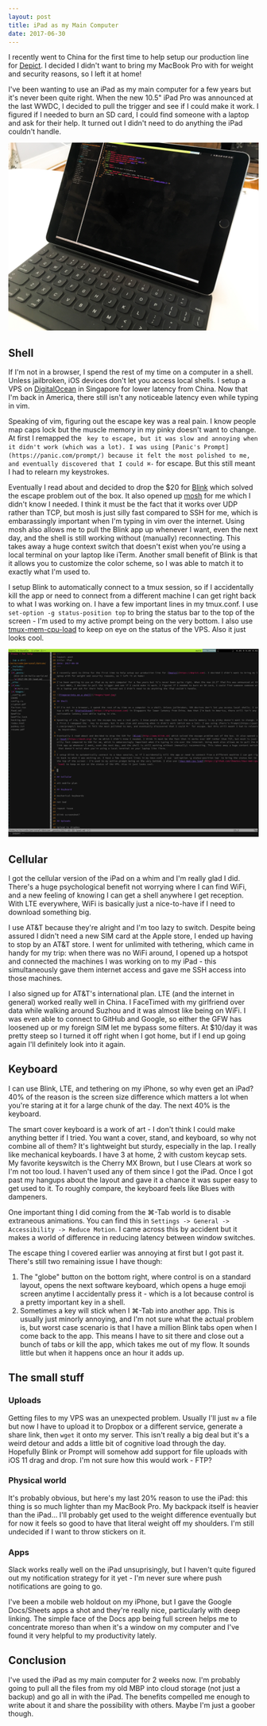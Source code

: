 ```yaml
---
layout: post
title: iPad as my Main Computer
date: 2017-06-30
---
```


I recently went to China for the first time to help setup our production line for [Depict](https://depict.com). I decided I didn't want to bring my MacBook Pro with for weight and security reasons, so I left it at home!

I've been wanting to use an iPad as my main computer for a few years but it's never been quite right. When the new 10.5" iPad Pro was announced at the last WWDC, I decided to pull the trigger and see if I could make it work. I figured if I needed to burn an SD card, I could find someone with a laptop and ask for their help. It turned out I didn't need to do anything the iPad couldn't handle.

![Fingerprints on a shell](/images/ipad.jpg)

## Shell

If I'm not in a browser, I spend the rest of my time on a computer in a shell. Unless jailbroken, iOS devices don't let you access local shells. I setup a VPS on [DigitalOcean](https://digitalocean.com) in Singapore for lower latency from China. Now that I'm back in America, there still isn't any noticeable latency even while typing in vim.

Speaking of vim, figuring out the escape key was a real pain. I know people map caps lock but the muscle memory in my pinky doesn't want to change. At first I remapped the ` key to escape, but it was slow and annoying when it didn't work (which was a lot). I was using [Panic's Prompt](https://panic.com/prompt/) because it felt the most polished to me, and eventually discovered that I could ⌘-` for escape. But this still meant I had to relearn my keystrokes.

Eventually I read about and decided to drop the $20 for [Blink](http://www.blink.sh) which solved the escape problem out of the box. It also opened up [mosh](https://mosh.org) for me which I didn't know I needed. I think it must be the fact that it works over UDP rather than TCP, but mosh is just silly fast compared to SSH for me, which is embarassingly important when I'm typing in vim over the internet. Using mosh also allows me to pull the Blink app up whenever I want, even the next day, and the shell is still working without (manually) reconnecting. This takes away a huge context switch that doesn't exist when you're using a local terminal on your laptop like iTerm. Another small benefit of Blink is that it allows you to customize the color scheme, so I was able to match it to exactly what I'm used to.

I setup Blink to automatically connect to a tmux session, so if I accidentally kill the app or need to connect from a different machine I can get right back to what I was working on. I have a few important lines in my tmux.conf. I use `set-option -g status-position top` to bring the status bar to the top of the screen - I'm used to my active prompt being on the very bottom. I also use [tmux-mem-cpu-load](https://github.com/thewtex/tmux-mem-cpu-load) to keep on eye on the status of the VPS. Also it just looks cool.

![meta tmux](/images/tmux.png)

## Cellular

I got the cellular version of the iPad on a whim and I'm really glad I did. There's a huge psychological benefit not worrying where I can find WiFi, and a new feeling of knowing I can get a shell anywhere I get reception. With LTE everywhere, WiFi is basically just a nice-to-have if I need to download something big.

I use AT&T because they're alright and I'm too lazy to switch. Despite being assured I didn't need a new SIM card at the Apple store, I ended up having to stop by an AT&T store. I went for unlimited with tethering, which came in handy for my trip: when there was no WiFi around, I opened up a hotspot and connected the machines I was working on to my iPad - this simultaneously gave them internet access and gave me SSH access into those machines.

I also signed up for AT&T's international plan. LTE (and the internet in general) worked really well in China. I FaceTimed with my girlfriend over data while walking around Suzhou and it was almost like being on WiFi. I was even able to connect to GitHub and Google, so either the GFW has loosened up or my foreign SIM let me bypass some filters. At $10/day it was pretty steep so I turned it off right when I got home, but if I end up going again I'll definitely look into it again.

## Keyboard

I can use Blink, LTE, and tethering on my iPhone, so why even get an iPad? 40% of the reason is the screen size difference which matters a lot when you're staring at it for a large chunk of the day. The next 40% is the keyboard.

The smart cover keyboard is a work of art - I don't think I could make anything better if I tried. You want a cover, stand, and keyboard, so why not combine all of them? It's lightweight but sturdy, especially in the lap. I really like mechanical keyboards. I have 3 at home, 2 with custom keycap sets. My favorite keyswitch is the Cherry MX Brown, but I use Clears at work so I'm not too loud. I haven't used any of them since I got the iPad. Once I got past my hangups about the layout and gave it a chance it was super easy to get used to it. To roughly compare, the keyboard feels like Blues with dampeners.

One important thing I did coming from the ⌘-Tab world is to disable extraneous animations. You can find this in `Settings -> General -> Accessibility -> Reduce Motion`. I came across this by accident but it makes a world of difference in reducing latency between window switches.

The escape thing I covered earlier was annoying at first but I got past it. There's still two remaining issue I have though:

1. The "globe" button on the bottom right, where control is on a standard layout, opens the next software keyboard, which opens a huge emoji screen anytime I accidentally press it - which is a lot because control is a pretty important key in a shell.
2. Sometimes a key will stick when I ⌘-Tab into another app. This is usually just minorly annoying, and I'm not sure what the actual problem is, but worst case scenario is that I have a million Blink tabs open when I come back to the app. This means I have to sit there and close out a bunch of tabs or kill the app, which takes me out of my flow. It sounds little but when it happens once an hour it adds up.

## The small stuff

### Uploads

Getting files to my VPS was an unexpected problem. Usually I'll just `mv` a file but now I have to upload it to Dropbox or a different service, generate a share link, then `wget` it onto my server. This isn't really a big deal but it's a weird detour and adds a little bit of cognitive load through the day. Hopefully Blink or Prompt will somehow add support for file uploads with iOS 11 drag and drop. I'm not sure how this would work - FTP?

### Physical world

It's probably obvious, but here's my last 20% reason to use the iPad: this thing is so much lighter than my MacBook Pro. My backpack itself is heavier than the iPad... I'll probably get used to the weight difference eventually but for now it feels so good to have that literal weight off my shoulders. I'm still undecided if I want to throw stickers on it.

### Apps

Slack works really well on the iPad unsuprisingly, but I haven't quite figured out my notification strategy for it yet - I'm never sure where push notifications are going to go.

I've been a mobile web holdout on my iPhone, but I gave the Google Docs/Sheets apps a shot and they're really nice, particularly with deep linking. The simple face of the Docs app being full screen helps me to concentrate moreso than when it's a window on my computer and I've found it very helpful to my productivity lately.

## Conclusion

I've used the iPad as my main computer for 2 weeks now. I'm probably going to pull all the files from my old MBP into cloud storage (not just a backup) and go all in with the iPad. The benefits compelled me enough to write about it and share the possibility with others. Maybe I'm just a goober though.
